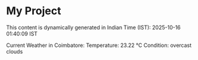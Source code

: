 # My Project

This content is dynamically generated in Indian Time (IST): 2025-10-16 01:40:09 IST


Current Weather in Coimbatore:
Temperature: 23.22 °C
Condition: overcast clouds
